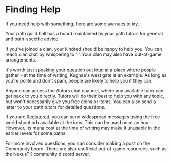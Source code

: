 # Finding Help

If you need help with something, here are some avenues to try.

Your path guild hall has a board maintained by your path tutors for general and path-specific advice.

If you've joined a clan, your kindred should be happy to help you. You can reach clan chat by whispering to '!'. Your clan may also have out-of-game arrangements.

It's worth just speaking your question out loud at a place where people gather - at the time of writing, Kugnae's west gate is an example. As long as you're polite and don't spam, people are likely to help you if they can.

Anyone can access the /tutors chat channel, where any available tutor can get back to you directly. Tutors will do their best to help you with any topic, but won't necessarily give you free coins or items. You can also send a letter to your path tutors for detailed questions.

If you are [Registered](basics/registration.md), you can send widespread messages using the free world shout orb available at the inns. This can be used once an hour. However, its mana cost at the time of writing may make it unusable in the earlier levels for some paths.

For more involved questions, you can consider making a post on the Community board.
There are also unofficial out-of-game resources, such as the NexusTK community discord server.
